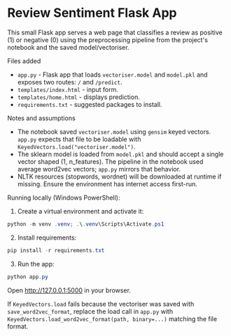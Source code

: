 #  Review Sentiment Flask App

This small Flask app serves a web page that classifies a  review as positive (1) or negative (0) using the preprocessing pipeline from the project's notebook and the saved model/vectoriser.

Files added

- `app.py` - Flask app that loads `vectoriser.model` and `model.pkl` and exposes two routes: `/` and `/predict`.
- `templates/index.html` - input form.
- `templates/home.html` - displays prediction.
- `requirements.txt` - suggested packages to install.

Notes and assumptions

- The notebook saved `vectoriser.model` using `gensim` keyed vectors. `app.py` expects that file to be loadable with `KeyedVectors.load("vectoriser.model")`.
- The sklearn model is loaded from `model.pkl` and should accept a single vector shaped (1, n_features). The pipeline in the notebook used average word2vec vectors; `app.py` mirrors that behavior.
- NLTK resources (stopwords, wordnet) will be downloaded at runtime if missing. Ensure the environment has internet access first-run.

Running locally (Windows PowerShell):

1. Create a virtual environment and activate it:

```powershell
python -m venv .venv; .\.venv\Scripts\Activate.ps1
```

2. Install requirements:

```powershell
pip install -r requirements.txt
```

3. Run the app:

```powershell
python app.py
```

Open http://127.0.0.1:5000 in your browser.

If `KeyedVectors.load` fails because the vectoriser was saved with `save_word2vec_format`, replace the load call in `app.py` with `KeyedVectors.load_word2vec_format(path, binary=...)` matching the file format.
